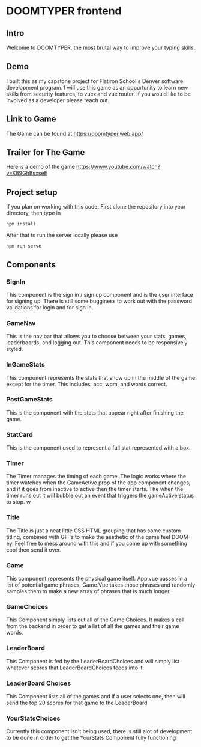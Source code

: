 # DOOMTYPER frontend

## Intro

Welcome to DOOMTYPER, the most brutal way to improve your typing skills.

## Demo
  

I built this as my capstone project for Flatiron School's Denver software development program. I will use this game as an oppurtunity to learn new skills from security features, to vuex and vue router.  If you would like to be involved as a developer please reach out. 

## Link to Game
The Game can be found at https://doomtyper.web.app/ 

## Trailer for The Game
Here is a demo of the game https://www.youtube.com/watch?v=X89GhBsxseE 

## Project setup
  If you plan on working with this code. First clone the repository into your directory, then type in 
```
npm install
```
After that to run the server locally please use 
```
npm run serve
```
## Components

### SignIn
  This component is the sign in / sign up component and is the user interface for signing up. There is still some bugginess to work out with the password validations for login and for sign in. 

### GameNav
  This is the nav bar that allows you to choose between your stats, games, leaderboards, and logging out. This component needs to be responsively styled. 

### InGameStats 
  This component represents the stats that show up in the middle of the game except for the timer. This includes, acc, wpm, and words correct. 

### PostGameStats
  This is the component with the stats that appear right after finishing the game.

### StatCard
  This is the component used to represent a full stat represented with a box. 

### Timer
  The Timer manages the timing of each game. The logic works where the timer watches when the GameActive prop of the app component changes, and if it goes from inactive to active then the timer starts. The when the timer runs out it will bubble out an event that triggers the gameActive status to stop. 
  w
### Title
  The Title is just a neat little CSS HTML grouping that has some custom titling, combined with GIF's to make the aesthetic of the game feel DOOM-ey.
  Feel free to mess around with this and if you come up with something cool then send it over. 

### Game
  This component represents the physical game itself. App.vue passes in a list of potential game phrases, Game.Vue takes those phrases and randomly samples them to make a new array of phrases that is much longer. 

### GameChoices 
  This Component simply lists out all of the Game Choices. It makes a call from the backend in order to get a list of all the games and their game words.

### LeaderBoard
  This Component is fed by the LeaderBoardChoices and will simply list whatever scores that LeaderBoardChoices feeds into it. 

###  LeaderBoard Choices
  This Component lists all of the games and if a user selects one, then will send the top 20 scores for that game to the LeaderBoard

### YourStatsChoices
  Currently this component isn't being used, there is still alot of development to be done in order to get the YourStats Component fully functioning

